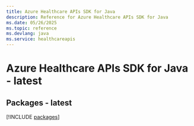 ```yaml
---
title: Azure Healthcare APIs SDK for Java
description: Reference for Azure Healthcare APIs SDK for Java
ms.date: 05/26/2025
ms.topic: reference
ms.devlang: java
ms.service: healthcareapis
---
```

# Azure Healthcare APIs SDK for Java - latest
## Packages - latest
[!INCLUDE [packages](healthcare-apis-index.md)]